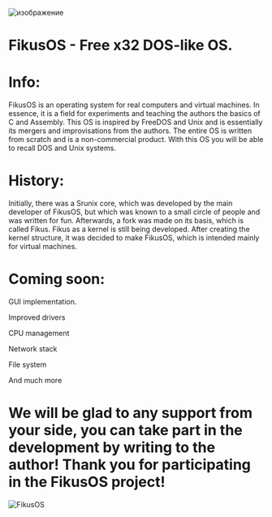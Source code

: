 ![изображение](https://github.com/user-attachments/assets/960326d3-5302-446b-b020-357b425fe36d)

# FikusOS - Free x32 DOS-like OS.

# Info:

FikusOS is an operating system for real computers and virtual machines. In essence, it is a field for experiments and teaching the authors the basics of C and Assembly. This OS is inspired by FreeDOS and Unix and is essentially its mergers and improvisations from the authors. The entire OS is written from scratch and is a non-commercial product. With this OS you will be able to recall DOS and Unix systems.

# History:

Initially, there was a Srunix core, which was developed by the main developer of FikusOS, but which was known to a small circle of people and was written for fun. Afterwards, a fork was made on its basis, which is called Fikus. Fikus as a kernel is still being developed. After creating the kernel structure, it was decided to make FikusOS, which is intended mainly for virtual machines.

# Coming soon:

GUI implementation.

Improved drivers

CPU management

Network stack

File system

And much more


# We will be glad to any support from your side, you can take part in the development by writing to the author! Thank you for participating in the FikusOS project!

![FikusOS](https://github.com/user-attachments/assets/14af3c21-ecd2-441e-9ae9-d55ab6909b62)
